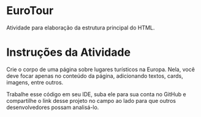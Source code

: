 # EuroTour
Atividade para elaboração da estrutura principal do HTML.

# Instruções da Atividade

Crie o corpo de uma página sobre lugares turísticos na Europa. Nela, você deve focar apenas no conteúdo da página, adicionando textos, cards, imagens, entre outros. 

Trabalhe esse código em seu IDE, suba ele para sua conta no GitHub e compartilhe o link desse projeto no campo ao lado para que outros desenvolvedores possam analisá-lo.